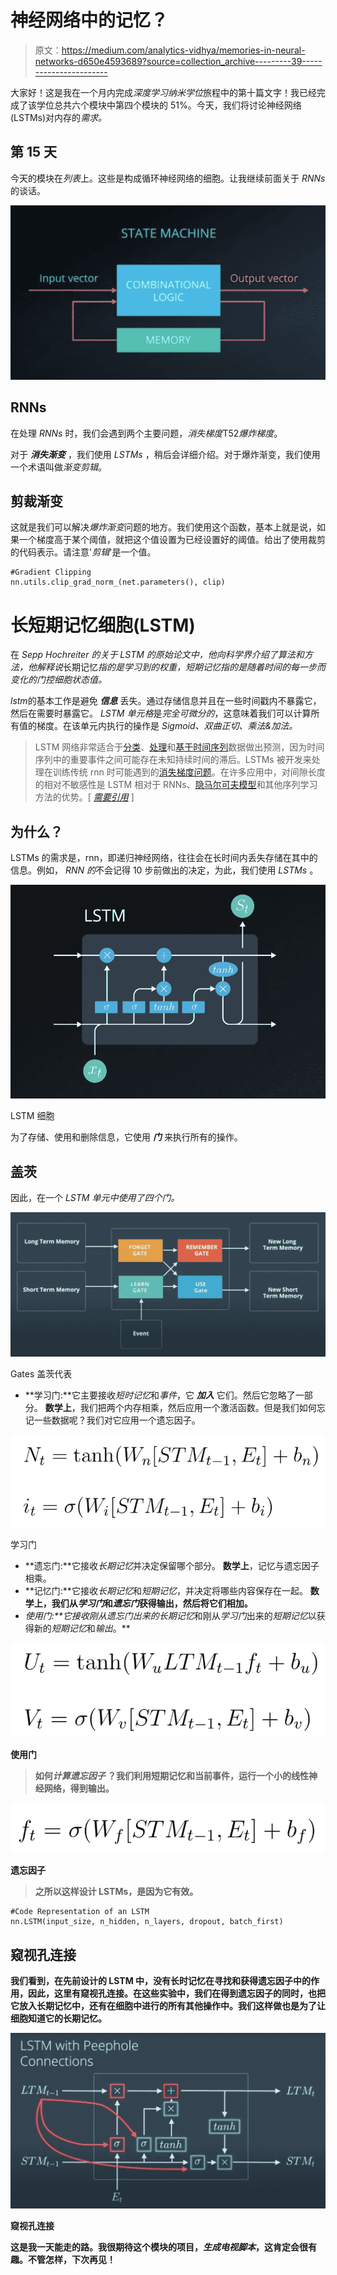 # 神经网络中的记忆？

> 原文：<https://medium.com/analytics-vidhya/memories-in-neural-networks-d650e4593689?source=collection_archive---------39----------------------->

大家好！这是我在一个月内完成*深度学习纳米学位*旅程中的第十篇文字！我已经完成了该学位总共六个模块中第四个模块的 51%。今天，我们将讨论神经网络(LSTMs)对内存的*需求。*

## 第 15 天

今天的模块在*列表*上。这些是构成循环神经网络的细胞。让我继续前面关于 *RNNs* 的谈话。

![](img/c74fe8e9fac006b781eec2c472abd1c0.png)

## RNNs

在处理 *RNNs* 时，我们会遇到两个主要问题，*消失梯度*T52*爆炸梯度*。

对于 ***消失渐变*** ，我们使用 *LSTMs* ，稍后会详细介绍。对于爆炸渐变，我们使用一个术语叫做*渐变剪辑*。

## 剪裁渐变

这就是我们可以解决*爆炸渐变*问题的地方。我们使用这个函数，基本上就是说，如果一个梯度高于某个阈值，就把这个值设置为已经设置好的阈值。给出了使用裁剪的代码表示。请注意'*剪辑*'是一个值。

```
#Gradient Clipping
nn.utils.clip_grad_norm_(net.parameters(), clip)
```

# 长短期记忆细胞(LSTM)

在 *Sepp Hochreiter 的关于 *LSTM* 的原始论文中，他向科学界介绍了算法和方法，他解释说*长期记忆*指的是学习到的权重，*短期记忆*指的是随着时间的每一步而变化的门控细胞状态值。*

*lstm*的基本工作是避免 ***信息*** 丢失。通过存储信息并且在一些时间戳内不暴露它，然后在需要时暴露它。 *LSTM* *单元格*是*完全可微分的*，这意味着我们可以计算所有值的梯度。在该单元内执行的操作是 *Sigmoid、双曲正切、乘法&加法。*

> LSTM 网络非常适合于[分类](https://en.wikipedia.org/wiki/Classification_in_machine_learning)、[处理](https://en.wikipedia.org/wiki/Computer_data_processing)和[基于](https://en.wikipedia.org/wiki/Predict)[时间序列](https://en.wikipedia.org/wiki/Time_series)数据做出预测，因为时间序列中的重要事件之间可能存在未知持续时间的滞后。LSTMs 被开发来处理在训练传统 rnn 时可能遇到的[消失梯度问题](https://en.wikipedia.org/wiki/Vanishing_gradient_problem)。在许多应用中，对间隙长度的相对不敏感性是 LSTM 相对于 RNNs、[隐马尔可夫模型](https://en.wikipedia.org/wiki/Hidden_Markov_models)和其他序列学习方法的优势。[ [*需要引用*](https://en.wikipedia.org/wiki/Wikipedia:Citation_needed) ]

## 为什么？

LSTMs 的需求是，rnn，即递归神经网络，往往会在长时间内丢失存储在其中的信息。例如， *RNN 的*不会记得 10 步前做出的决定，为此，我们使用 *LSTMs* 。

![](img/b5eb4da7174149f00aea7817b4e55890.png)

LSTM 细胞

为了存储、使用和删除信息，它使用 ***门*** 来执行所有的操作。

## 盖茨

因此，在一个 *LSTM 单元中使用了四个门。*

![](img/a1866c5811e0cee857bf2c940dc09336.png)

Gates 盖茨代表

*   **学习门:**它主要接收*短时记忆*和*事件*，它 ***加入*** 它们。然后它忽略了一部分。
    **数学上**，我们把两个内存相乘，然后应用一个激活函数。但是我们如何忘记一些数据呢？我们对它应用一个遗忘因子。

![](img/97598bfcd8a6fc56a84b7265b8170a51.png)

学习门

*   **遗忘门:**它接收*长期记忆*并决定保留哪个部分。
    **数学上**，记忆与遗忘因子相乘。
*   **记忆门:**它接收*长期记忆*和*短期记忆*，并决定将哪些内容保存在一起。
    **数学上，我们从*学习门*和*遗忘门*获得输出，然后将它们相加。**
*   ****使用门:**它接收刚从*遗忘门*出来的*长期记忆*和刚从*学习门*出来的*短期记忆*以获得新的*短期记忆*和*输出*。** 

**![](img/e4728c70dfce8bfcec98e10f037c0596.png)**

**使用门**

> **如何*计算****遗忘因子*** ？我们利用短期记忆和当前事件，运行一个小的线性神经网络，得到输出。**

**![](img/b346fc16cfae7edc1038813ad199e6fb.png)**

**遗忘因子**

> **之所以这样设计 LSTMs，是因为它有效。**

```
#Code Representation of an LSTM
nn.LSTM(input_size, n_hidden, n_layers, dropout, batch_first)
```

## **窥视孔连接**

**我们看到，在先前设计的 LSTM 中，没有长时记忆在寻找和获得遗忘因子中的作用，因此，这里有窥视孔连接。在这些实验中，我们在得到遗忘因子的同时，也把它放入长期记忆中，还有在细胞中进行的所有其他操作中。我们这样做也是为了让细胞知道它的长期记忆。**

**![](img/7d6c5048bf9ad5b9f08559f5fbff4de4.png)**

**窥视孔连接**

**这是我一天能走的路。我很期待这个模块的项目，*生成电视脚本*，这肯定会很有趣。不管怎样，下次再见！**